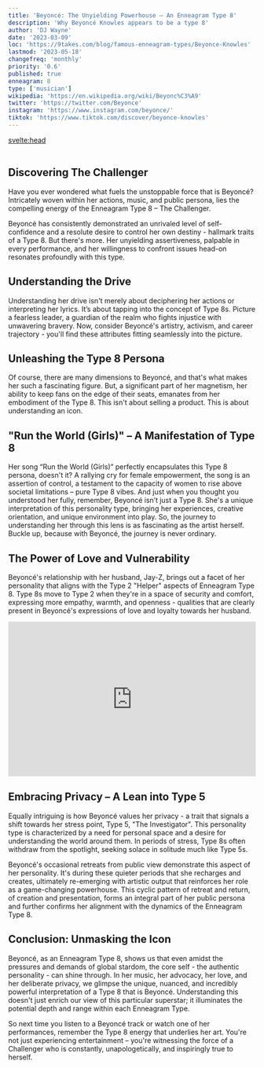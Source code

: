 ```yaml
---
title: 'Beyoncé: The Unyielding Powerhouse – An Enneagram Type 8'
description: 'Why Beyoncé Knowles appears to be a type 8'
author: 'DJ Wayne'
date: '2023-03-09'
loc: 'https://9takes.com/blog/famous-enneagram-types/Beyonce-Knowles'
lastmod: '2023-05-18'
changefreq: 'monthly'
priority: '0.6'
published: true
enneagram: 8
type: ['musician']
wikipedia: 'https://en.wikipedia.org/wiki/Beyonc%C3%A9'
twitter: 'https://twitter.com/Beyonce'
instagram: 'https://www.instagram.com/beyonce/'
tiktok: 'https://www.tiktok.com/discover/beyonce-knowles'
---
```


<svelte:head>

  <meta property="og:image" content="https://9takes.com/types/8s/Beyonce-Knowles.webp" />
  <link rel="canonical" href="https://9takes.com/blog/famous-enneagram-types/Beyonce-Knowles">
</svelte:head>

<script>
	import  PopCard  from "../../../lib/components/atoms/PopCard.svelte";
</script>
<div
	style="display: flex;
    justify-content: center;
    margin: 1rem 0;
	"
>
	<PopCard
		image={`/types/8s/${'Beyonce-Knowles'}.webp`}
		showIcon={false}
		text="Beyoncé Knowles"
		subtext=""
	/>
</div>

## Discovering The Challenger

Have you ever wondered what fuels the unstoppable force that is Beyoncé? Intricately woven within her actions, music, and public persona, lies the compelling energy of the Enneagram Type 8 – The Challenger.

Beyoncé has consistently demonstrated an unrivaled level of self-confidence and a resolute desire to control her own destiny - hallmark traits of a Type 8. But there's more. Her unyielding assertiveness, palpable in every performance, and her willingness to confront issues head-on resonates profoundly with this type.

## Understanding the Drive

Understanding her drive isn't merely about deciphering her actions or interpreting her lyrics. It’s about tapping into the concept of Type 8s. Picture a fearless leader, a guardian of the realm who fights injustice with unwavering bravery. Now, consider Beyoncé's artistry, activism, and career trajectory - you'll find these attributes fitting seamlessly into the picture.

## Unleashing the Type 8 Persona

Of course, there are many dimensions to Beyoncé, and that's what makes her such a fascinating figure. But, a significant part of her magnetism, her ability to keep fans on the edge of their seats, emanates from her embodiment of the Type 8. This isn't about selling a product. This is about understanding an icon.

## "Run the World (Girls)" – A Manifestation of Type 8

Her song “Run the World (Girls)” perfectly encapsulates this Type 8 persona, doesn't it? A rallying cry for female empowerment, the song is an assertion of control, a testament to the capacity of women to rise above societal limitations – pure Type 8 vibes. And just when you thought you understood her fully, remember, Beyoncé isn’t just a Type 8. She's a unique interpretation of this personality type, bringing her experiences, creative orientation, and unique environment into play. So, the journey to understanding her through this lens is as fascinating as the artist herself. Buckle up, because with Beyoncé, the journey is never ordinary.

## The Power of Love and Vulnerability

Beyoncé's relationship with her husband, Jay-Z, brings out a facet of her personality that aligns with the Type 2 "Helper" aspects of Enneagram Type 8. Type 8s move to Type 2 when they're in a space of security and comfort, expressing more empathy, warmth, and openness - qualities that are clearly present in Beyoncé's expressions of love and loyalty towards her husband.

<div style="display:flex; align-items: center; justify-content: center;">
<iframe width="560" height="315" src="https://www.youtube.com/embed/n2vL1sXrlzM" title="Beyonce happy to see Jay-Z" frameborder="0" allow="accelerometer; autoplay; clipboard-write; encrypted-media; gyroscope; picture-in-picture; web-share" allowfullscreen></iframe>
</div>

## Embracing Privacy – A Lean into Type 5

Equally intriguing is how Beyoncé values her privacy - a trait that signals a shift towards her stress point, Type 5, "The Investigator". This personality type is characterized by a need for personal space and a desire for understanding the world around them. In periods of stress, Type 8s often withdraw from the spotlight, seeking solace in solitude much like Type 5s.

Beyoncé's occasional retreats from public view demonstrate this aspect of her personality. It's during these quieter periods that she recharges and creates, ultimately re-emerging with artistic output that reinforces her role as a game-changing powerhouse. This cyclic pattern of retreat and return, of creation and presentation, forms an integral part of her public persona and further confirms her alignment with the dynamics of the Enneagram Type 8.

## Conclusion: Unmasking the Icon

Beyoncé, as an Enneagram Type 8, shows us that even amidst the pressures and demands of global stardom, the core self - the authentic personality - can shine through. In her music, her advocacy, her love, and her deliberate privacy, we glimpse the unique, nuanced, and incredibly powerful interpretation of a Type 8 that is Beyoncé. Understanding this doesn't just enrich our view of this particular superstar; it illuminates the potential depth and range within each Enneagram Type.

So next time you listen to a Beyoncé track or watch one of her performances, remember the Type 8 energy that underlies her art. You're not just experiencing entertainment – you're witnessing the force of a Challenger who is constantly, unapologetically, and inspiringly true to herself.

<div>
<script type="application/ld+json">
  {
  "@type": "http://schema.org/Article",
  "http://schema.org/articleBody": "Have you ever wondered what fuels the unstoppable force that is Beyoncé? Intricately woven within her actions, music, and public persona, lies the compelling energy of the Enneagram Type 8 – The Challenger Beyoncé has consistently demonstrated an unrivaled level of self-confidence and a resolute desire to control her own destiny - hallmark traits of a Type 8. But there's more. Her unyielding assertiveness, palpable in every performance, and her willingness to confront issues head-on resonates profoundly with this type.",
  "http://schema.org/author": {
    "@type": "http://schema.org/Person",
    "http://schema.org/name": "DJ Wayne"
  },
  "http://schema.org/dateModified": {
    "@type": "http://schema.org/Date",
    "@value": "2023-05-18"
  },
  "http://schema.org/datePublished": {
    "@type": "http://schema.org/Date",
    "@value": "2023-03-10"
  },
  "http://schema.org/description": "A deep dive into the enneagram personality type 8 of Beyoncé, her career trajectory, assertiveness, and dedication as an embodiment of Type 8. Understand how her love and privacy reflects her move towards Type 2 and Type 5 respectively.",
  "http://schema.org/headline": "Beyoncé: The Unyielding Powerhouse – An Enneagram Type 8",
  "http://schema.org/image": {
    "@type": "http://schema.org/ImageObject",
    "http://schema.org/height": 800,
    "http://schema.org/url": {
      "@id": "https://9takes.com/types/8s/Beyonce-Knowles.webp"
    },
    "http://schema.org/width": 1200
  },
  "http://schema.org/keywords": "Beyoncé,Enneagram Type 8,Type 8, Personality Type, Beyoncé's personality, Jay-Z, privacy, love, advocacy",
  "http://schema.org/mainEntityOfPage": {
    "@id": "https://9takes.com/blog/famous-enneagram-types/Beyonce-Knowles",
    "@type": "http://schema.org/WebPage"
  },
  "http://schema.org/mentions": {
    "@type": "http://schema.org/Person",
    "http://schema.org/name": "Beyoncé Knowles",
    "http://schema.org/description": "Beyoncé Giselle Knowles-Carter, known mononymously as Beyoncé, is an American singer, songwriter, actress, and record producer. Born and raised in Houston, Texas, Beyoncé performed in various singing and dancing competitions as a child. She rose to fame in the late 1990s as the lead singer of Destiny's Child, one of the best-selling girl groups of all time.",
  
    "http://schema.org/sameAs": [
      {
        "@id": "https://en.wikipedia.org/wiki/Beyonc%C3%A9"
      },
      {
        "@id": "https://www.beyonce.com/"
      },
      {
        "@id": "https://www.imdb.com/name/nm0461498/"
      },
      {
        "@id": "https://www.instagram.com/beyonce/"
      },
      {
        "@id": "https://www.britannica.com/biography/Beyonce"
      },
      {
        "@id": "https://musicbrainz.org/artist/859d0860-d480-4efd-970c-c05d5f1776b8/"
      }
    ]
  },
  "http://schema.org/publisher": {
    "@type": "http://schema.org/Organization",
    "http://schema.org/logo": {
      "@type": "http://schema.org/ImageObject",
      "http://schema.org/height": 60,
      "http://schema.org/url": {
        "@id": "https://9takes.com/brand/darkRubix.png"
      },
      "http://schema.org/width": 600
    },
    "http://schema.org/name": "9takes"
  }
}
</script>
</div>
